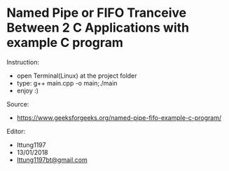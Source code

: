 # Named Pipe or FIFO Tranceive Between 2 C Applications with example C program
Instruction:
  - open Terminal(Linux)  at the project folder
  - type: g++ main.cpp -o main;./main
  - enjoy :)
  
Source:
  - https://www.geeksforgeeks.org/named-pipe-fifo-example-c-program/
  
Editor:
  - lttung1197  
  - 13/01/2018
  - lttung1197bt@gmail.com
  

